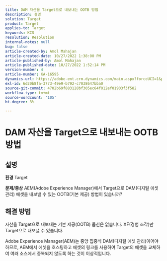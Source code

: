 ```yaml
---
title: DAM 자산을 Target으로 내보내는 OOTB 방법
description: 설명
solution: Target
product: Target
applies-to: Target
keywords: KCS
resolution: Resolution
internal-notes: null
bug: false
article-created-by: Amol Mahajan
article-created-date: 10/27/2022 1:38:00 PM
article-published-by: Amol Mahajan
article-published-date: 10/27/2022 1:52:14 PM
version-number: 4
article-number: KA-16595
dynamics-url: https://adobe-ent.crm.dynamics.com/main.aspx?forceUCI=1&pagetype=entityrecord&etn=knowledgearticle&id=86fb7590-fc55-ed11-bba2-6045bd006793
exl-id: 6d20b8fa-3773-49e9-b792-c7038647bba0
source-git-commit: 4702b69f883128bf305ec64f012ef01903f3f582
workflow-type: tm+mt
source-wordcount: '105'
ht-degree: 3%

---
```


# DAM 자산을 Target으로 내보내는 OOTB 방법

## 설명

<b>환경</b>
Target


<b>문제/증상</b>
AEM(Adobe Experience Manager)에서 Target으로 DAM(디지털 에셋 관리) 에셋을 내보낼 수 있는 OOTB(기본 제공) 방법이 있습니까?


## 해결 방법


자산을 Target으로 내보내는 기본 제공(OOTB) 옵션은 없습니다. XF(경험 조각)만 Target으로 내보낼 수 있습니다.

Adobe Experience Manager(AEM)는 중앙 집중식 DAM(디지털 에셋 관리)이어야 하므로, AEM에서 에셋을 호스팅하고 에셋의 링크를 사용하여 Target의 에셋을 교체하여 여러 소스에서 중복되지 않도록 하는 것이 이상적입니다.
